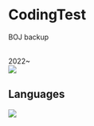 # CodingTest
<p>BOJ backup</p><br>
2022~
<br>
<img src="http://mazandi.herokuapp.com/api?handle=mok06234&theme=warm"/>
<br>
<h2>Languages</h2>
<img src="https://img.shields.io/badge/Python-blue?style=flat-square&logo=python&logoColor=white"/>

